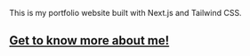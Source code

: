This is my portfolio website built with Next.js and Tailwind CSS. 

## [Get to know more about me!](https://gemaluo.github.io/Portfolio/)


